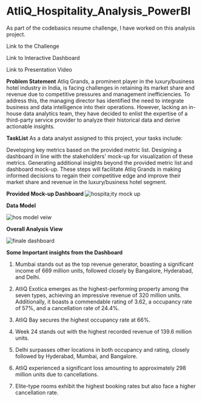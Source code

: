 # AtliQ_Hospitality_Analysis_PowerBI
As part of the  codebasics  resume challenge, I have worked on this analysis project.

Link to the Challenge

Link to Interactive Dashboard

Link to Presentation Video

**Problem Statement**
Atliq Grands, a prominent player in the luxury/business hotel industry in India, is facing challenges in retaining its market share and revenue due to competitive pressures and management inefficiencies. To address this, the managing director has identified the need to integrate business and data intelligence into their operations. However, lacking an in-house data analytics team, they have decided to enlist the expertise of a third-party service provider to analyze their historical data and derive actionable insights.

**TaskList**
As a data analyst assigned to this project, your tasks include:

Developing key metrics based on the provided metric list.
Designing a dashboard in line with the stakeholders' mock-up for visualization of these metrics.
Generating additional insights beyond the provided metric list and dashboard mock-up.
These steps will facilitate Atliq Grands in making informed decisions to regain their competitive edge and improve their market share and revenue in the luxury/business hotel segment.

**Provided Mock-up Dashboard**
![hospita;ity mock up](https://github.com/Iqrabaloch123/AtliQ_Hospitality_Analysis_PowerBI/assets/130351579/3bd0b1d6-5a68-4b2e-a2dd-9fab16d745ee)

**Data Model**


![hos model veiw](https://github.com/Iqrabaloch123/AtliQ_Hospitality_Analysis_PowerBI/assets/130351579/cda91e95-c13d-4249-8f2d-9db7f3238705)

**Overall Analysis View**


![finale dashboard](https://github.com/Iqrabaloch123/AtliQ_Hospitality_Analysis_PowerBI/assets/130351579/4b097789-2df6-4a1b-b1d4-1f40fe479a9a)

**Some Important insights from the Dashboard**


1. Mumbai stands out as the top revenue generator, boasting a significant income of 669 million units, followed closely by Bangalore, Hyderabad, and Delhi.

2. AtliQ Exotica emerges as the highest-performing property among the seven types, achieving an impressive revenue of 320 million units. Additionally, it boasts a commendable rating of 3.62, a occupancy rate of 57%, and a cancellation rate of 24.4%.

3. AtliQ Bay secures the highest occupancy rate at 66%.

4. Week 24 stands out with the highest recorded revenue of 139.6 million units.

5. Delhi surpasses other locations in both occupancy and rating, closely followed by Hyderabad, Mumbai, and Bangalore.

6. AtliQ experienced a significant loss amounting to approximately 298 million units due to cancellations.

7. Elite-type rooms exhibit the highest booking rates but also face a higher cancellation rate.



